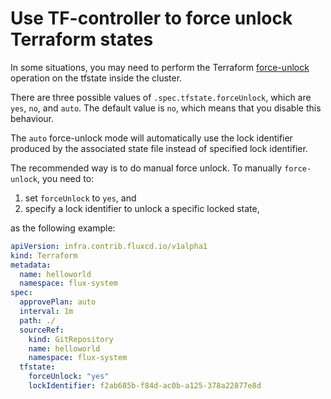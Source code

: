 # Use TF-controller to force unlock Terraform states

In some situations, you may need to perform the Terraform [force-unlock](https://www.terraform.io/language/state/locking#force-unlock) operation on the tfstate inside the cluster. 

There are three possible values of `.spec.tfstate.forceUnlock`, which are `yes`, `no`, and `auto`.
The default value is `no`, which means that you disable this behaviour.

The `auto` force-unlock mode will automatically use the lock identifier produced by the associated state file instead of specified lock identifier.

The recommended way is to do manual force unlock. To manually `force-unlock`, you need to:

  1. set `forceUnlock` to `yes`, and
  2. specify a lock identifier to unlock a specific locked state,

as the following example:

```yaml hl_lines="14-16"
apiVersion: infra.contrib.fluxcd.io/v1alpha1
kind: Terraform
metadata:
  name: helloworld
  namespace: flux-system
spec:
  approvePlan: auto
  interval: 1m
  path: ./
  sourceRef:
    kind: GitRepository
    name: helloworld
    namespace: flux-system
  tfstate:
    forceUnlock: "yes"
    lockIdentifier: f2ab685b-f84d-ac0b-a125-378a22877e8d
```
